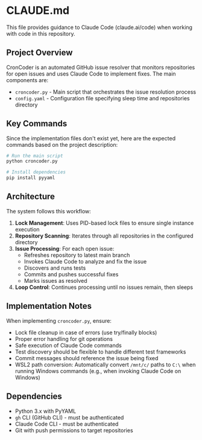 # CLAUDE.md

This file provides guidance to Claude Code (claude.ai/code) when working with code in this repository.

## Project Overview

CronCoder is an automated GitHub issue resolver that monitors repositories for open issues and uses Claude Code to implement fixes. The main components are:

- `croncoder.py` - Main script that orchestrates the issue resolution process
- `config.yaml` - Configuration file specifying sleep time and repositories directory

## Key Commands

Since the implementation files don't exist yet, here are the expected commands based on the project description:

```bash
# Run the main script
python croncoder.py

# Install dependencies
pip install pyyaml
```

## Architecture

The system follows this workflow:

1. **Lock Management**: Uses PID-based lock files to ensure single instance execution
2. **Repository Scanning**: Iterates through all repositories in the configured directory
3. **Issue Processing**: For each open issue:
   - Refreshes repository to latest main branch
   - Invokes Claude Code to analyze and fix the issue
   - Discovers and runs tests
   - Commits and pushes successful fixes
   - Marks issues as resolved
4. **Loop Control**: Continues processing until no issues remain, then sleeps

## Implementation Notes

When implementing `croncoder.py`, ensure:

- Lock file cleanup in case of errors (use try/finally blocks)
- Proper error handling for git operations
- Safe execution of Claude Code commands
- Test discovery should be flexible to handle different test frameworks
- Commit messages should reference the issue being fixed
- WSL2 path conversion: Automatically convert `/mnt/c/` paths to `C:\` when running Windows commands (e.g., when invoking Claude Code on Windows)

## Dependencies

- Python 3.x with PyYAML
- `gh` CLI (GitHub CLI) - must be authenticated
- Claude Code CLI - must be authenticated
- Git with push permissions to target repositories